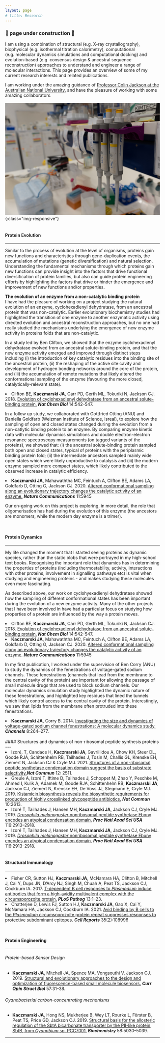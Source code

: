 ```yaml
---
layout: page
# title: Research
---
```


### 🚧 page under construction 🚧

I am using a combination of structural (e.g.&nbsp;X-ray crystallography), biophysical (e.g.&nbsp;isothermal titration calorimetry), computational (e.g.&nbsp;molecular dynamics simulations and computational docking) and evolution-based (e.g.&nbsp;consensus design & ancestral sequence reconstruction) approaches to understand and engineer a range of molecular interactions. This page provides an overview of some of my current research interests and related publications. 

I am working under the amazing guidance of [Professor Colin Jackson at the Australian National University](https://jacksonlab.wordpress.com/), and have the pleasure of working with some amazing collaborators. 
&nbsp;
<br>  
![Lab Bench, RSC](/assets/img/lab_stock/lab_bench_pipette.jpg){:class="img-responsive"}  
&nbsp;
#### Protein Evolution
---
Similar to the process of evolution at the level of organisms, proteins gain new functions and characteristics through gene-duplication events, the accumulation of mutations (genetic diversification) and natural selection.  Understanding the fundamental mechanisms through which proteins gain new functions can provide insight into the factors that drive functional diversification of protein families, but also can guide protein engineering efforts by highlighting the factors that drive or hinder the emergence and improvement of new functions and/or properties. 

**The evolution of an enzyme from a non-catalytic binding protein**  
I have had the pleasure of working on a project studying the natural evolution of an enzyme, cyclohexadienyl dehydratase, from an ancestral protein that was non-catalytic. Earlier evolutionary biochemistry studies had highlighted the transition of one enzyme to another enzymatic activity using directed evolution and ancestral reconstruction approaches, but no one had really studied the mechanisms underlying the emergence of new enzyme activity in proteins folds that are non-catalytic.

In a study led by Ben Clifton, we showed that the enzyme cyclohexadienyl dehydratase evolved from an ancestral solute-binding protein, and that the new enzyme activity emerged and improved through distinct steps including (i) the introduction of key catalytic residues into the binding site of the ancestral protein, (ii) the reshaping of the active site cavity and development of hydrogen bonding networks around the core of the protein, and (iii) the accumulation of remote mutations that likely altered the conformational sampling of the enzyme (favouring the more closed, catalytically-relevant state). 

<li>Clifton BE, <strong>Kaczmarski JA</strong>, Carr PD, Gerth ML, Tokuriki N, Jackson CJ. 2018. <a href="https://www.nature.com/articles/s41589-018-0043-2">Evolution of cyclohexadienyl dehydratase from an ancestral solute-binding protein.</a> <strong><em>Nat Chem Biol</em></strong> 14:542–547. </li>

In a follow up study, we collaborated with Gottfried Otting (ANU) and Daniella Goldfarb (Weizman Institute of Science, Isreal), to explore how the sampling of open and closed states changed during the evolution from a non-catlytic binding protein to an enzyme. By comparing enzyme kinetic data with molecular dynamics simulations and double electron-electron resonance spectroscopy measurements (on tagged variants of the proteins), we showed that: (i) the ancestral solute-binding protein sampled both open and closed states, typical of proteins with the periplasmic binding protein fold; (ii) the intermediate ancestors sampled mainly wide open states which were likely unproductive to catalysis and (iii) the modern enzyme sampled more compact states, which likely contributed to the observed increase in catalytic efficiency.

<li><strong>Kaczmarski JA</strong>, Mahawaththa MC, Feintuch A, Clifton BE, Adams LA, Goldfarb D, Otting G, Jackson CJ. 2020. <a href="https://doi.org/10.1038/s41467-020-19695-9">Altered conformational sampling along an evolutionary trajectory changes the catalytic activity of an enzyme.</a> <strong><em>Nature Communications</em></strong> 11:5945</li>

Our on-going work on this project is exploring, in more detail, the role that oligomerisation has had during the evolution of this enzyme (the ancestors are monomers, while the modern day enzyme is a trimer). 

&nbsp;
#### Protein Dynamics
---
My life changed the moment that I started seeing proteins as dynamic species, rather than the static blobs that were portrayed in my high-school text books. Recognising the important role that dynamics has in determining the properties of proteins (including thermostability, activity, interactions with other proteins, involvement in signalling pathways etc) is vital when studying and engineering proteins - and makes studying these molecules even more fascinating.  

As described above, our work on cyclohyexadienyl dehydratase showed how the sampling of different conformational states has been important during the evolution of a new enzyme activity. Many of the other projects that I have been involved in have had a particular focus on studying how properties of a protein are influenced by the way a protein moves. 

<li>Clifton BE, <strong>Kaczmarski JA</strong>, Carr PD, Gerth ML, Tokuriki N, Jackson CJ. 2018. <a href="https://www.nature.com/articles/s41589-018-0043-2">Evolution of cyclohexadienyl dehydratase from an ancestral solute-binding protein.</a> <strong><em>Nat Chem Biol</em></strong> 14:542–547. </li>  
<li><strong>Kaczmarski JA</strong>, Mahawaththa MC, Feintuch A, Clifton BE, Adams LA, Goldfarb D, Otting G, Jackson CJ. 2020. <a href="https://doi.org/10.1038/s41467-020-19695-9">Altered conformational sampling along an evolutionary trajectory changes the catalytic activity of an enzyme.</a> <strong><em>Nature Communications</em></strong> 11:5945</li>

In my first publication, I worked under the supervision of Ben Corry (ANU) to study the dynamics of the fenestrations of voltage-gated sodium channels. These fenestrations (channels that lead from the membrane to the central cavity of the protein) are important for allowing the passage of small molecule drugs that are used to block sodium channels. Our molecular dynamics simulation study highlighted the dynamic nature of these fenestrations, and highlighted key residues that lined the tunnels which likely control access to the central cavity of the protein. Interestingly, we saw that lipids from the membrane often protruded into these fenestrations. 

<li><strong>Kaczmarski JA</strong>, Corry B. 2014. <a href="https://www.tandfonline.com/doi/full/10.4161/chan.28136">Investigating the size and dynamics of voltage-gated sodium channel fenestrations: A molecular dynamics study.</a> <strong><em>Channels</em></strong> 8:264–277. </li>
<br>
#### Structures and dynamics of non-ribosomal peptide synthesis proteins
---
<li>Izoré, T, Candace H, <strong>Kaczmarski JA</strong>, Gavriilidou A, Chow KH, Steer DL,  Goode RJA, Schittenhelm RB, Tailhades J, Tosin M, Challis GL, Krenske EH, Ziemert N, Jackson CJ & Cryle MJ. 2021. <a href="https://doi-org.virtual.anu.edu.au/10.1038/s41467-021-22623-0">Structures of a non-ribosomal peptide synthetase condensation domain suggest the basis of substrate selectivity.</a><strong><em>Nat Commun</em></strong> 12: 2511. </li>
<li>Greule A, Izoré T, Iftime D, Tailhades J, Schoppet M, Zhao Y, Peschke M, Ahmed I, Kulik A, Adamek M, Goode RJA, Schittenhelm RB, <strong>Kaczmarski JA</strong>, Jackson CJ, Ziemert N, Krenske EH, De Voss JJ, Stegmann E, Cryle MJ. 2019. <a href="https://www.nature.com/articles/s41467-019-10384-w">Kistamicin biosynthesis reveals the biosynthetic requirements for production of highly crosslinked glycopeptide antibiotics.</a> <strong><em>Nat Commun</em></strong> 10:2613. </li>
<li>Izoré T, Tailhades J, Hansen MH, <strong>Kaczmarski JA</strong>, Jackson CJ, Cryle MJ. 2019. <a href="https://www.pnas.org/content/116/8/2913.short"><em>Drosophila melanogaster</em> nonribosomal peptide synthetase Ebony encodes an atypical condensation domain.</a> <strong><em>Proc Natl Acad Sci USA</em></strong> 116:2913–2918. </li>
<li>Izoré T, Tailhades J, Hansen MH, <strong>Kaczmarski JA</strong>, Jackson CJ, Cryle MJ. 2019. <a href="https://www.pnas.org/content/116/8/2913.short"><em>Drosophila melanogaster</em> nonribosomal peptide synthetase Ebony encodes an atypical condensation domain.</a> <strong><em>Proc Natl Acad Sci USA</em></strong> 116:2913–2918. </li>
<br>

#### Structural Immunology
---

<li>Fisher CR, Sutton HJ, <strong>Kaczmarski JA</strong>, McNamara HA, Clifton B, Mitchell J, Cai Y, Dups JN, D’Arcy NJ, Singh M, Chuah A, Peat TS, Jackson CJ, Cockburn IA. 2017. <a href="https://journals.plos.org/plospathogens/article?id=10.1371/journal.ppat.1006469">T-dependent B cell responses to <em>Plasmodium</em> induce antibodies that form a high-avidity multivalent complex with the circumsporozoite protein.</a> <strong><em>PLoS Pathog</em></strong> 13:1–23.</li>
<li>Chatterjee D, Lewis FJ, Sutton HJ, <strong>Kaczmarski JA</strong>, Gao X, Cai Y, McNamara HA, Jackson CJ, Cockburn IA. 2021. <a href="https://doi.org/10.1016/j.celrep.2021.108996">Avid binding by B cells to the <em>Plasmodium</em> circumsporozoite protein repeat suppresses responses to protective subdominant epitopes.</a> <strong><em>Cell Reports</em></strong> 35(2):108996</li>

&nbsp;
#### Protein Engineering
---

###### Protein-based Sensor Design

- **Kaczmarski JA**, Mitchell JA, Spence MA, Vongsouthi V, Jackson CJ. 2019. [Structural and evolutionary approaches to the design and optimization of fluorescence-based small molecule biosensors.](https://www.sciencedirect.com/science/article/pii/S0959440X1830126X) **_Curr Opin Struct Biol_** 57:31–38. 
  
###### Cyanobacterial carbon-concentrating mechanisms

- **Kaczmarski JA**, Hong NS, Mukherjee B, Wey LT, Rourke L, Förster B, Peat TS, Price GD, Jackson CJ. 2019. [Structural basis for the allosteric regulation of the SbtA bicarbonate transporter by the PII-like protein, SbtB, from _Cyanobium_ sp. PCC7001.](https://pubs.acs.org/doi/abs/10.1021/acs.biochem.9b00880) **_Biochemistry_** 58:5030–5039.  


----
